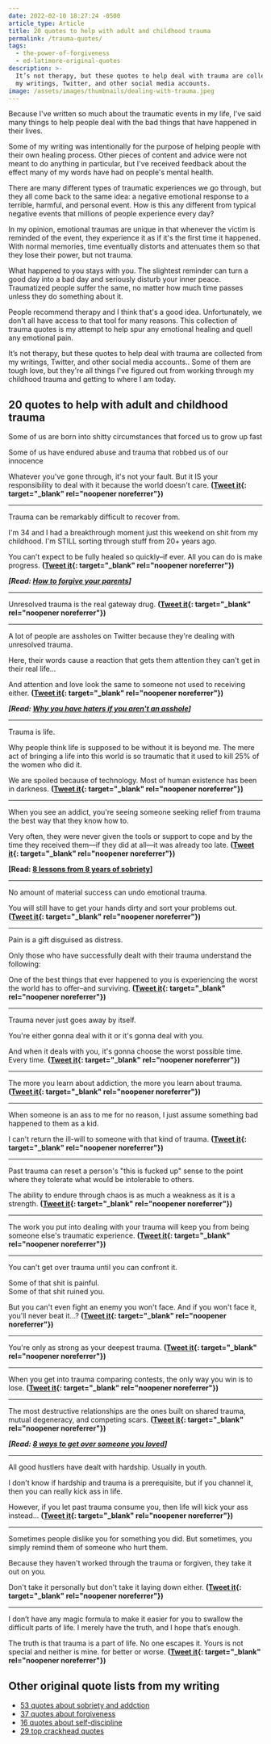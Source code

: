 ```yaml
---
date: 2022-02-10 18:27:24 -0500
article_type: Article
title: 20 quotes to help with adult and childhood trauma
permalink: /trauma-quotes/
tags:
  - the-power-of-forgiveness
  - ed-latimore-original-quotes
description: >-
  It’s not therapy, but these quotes to help deal with trauma are collected from
  my writings, Twitter, and other social media accounts.
image: /assets/images/thumbnails/dealing-with-trauma.jpeg
---
```

Because I've written so much about the traumatic events in my life, I've said many things to help people deal with the bad things that have happened in their lives.

Some of my writing was intentionally for the purpose of helping people with their own healing process. Other pieces of content and advice were not meant to do anything in particular, but I've received feedback about the effect many of my words have had on people's mental health.

There are many different types of traumatic experiences we go through, but they all come back to the same idea: a negative emotional response to a terrible, harmful, and personal event. How is this any different from typical negative events that millions of people experience every day?

In my opinion, emotional traumas are unique in that whenever the victim is reminded of the event, they experience it as if it's the first time it happened. With normal memories, time eventually distorts and attenuates them so that they lose their power, but not trauma.

What happened to you stays with you. The slightest reminder can turn a good day into a bad day and seriously disturb your inner peace. Traumatized people suffer the same, no matter how much time passes unless they do something about it.

People recommend therapy and I think that's a good idea. Unfortunately, we don't all have access to that tool for many reasons. This collection of trauma quotes is my attempt to help spur any emotional healing and quell any emotional pain.

It’s not therapy, but these quotes to help deal with trauma are collected from my writings, Twitter, and other social media accounts.. Some of them are tough love, but they're all things I've figured out from working through my childhood trauma and getting to where I am today.

## 20 quotes to help with adult and childhood trauma

Some of us are born into shitty circumstances that forced us to grow up fast

Some of us have endured abuse and trauma that robbed us of our innocence

Whatever you've gone through, it's not your fault. But it IS your responsibility to deal with it because the world doesn't care. **([Tweet it](https://twitter.com/EdLatimore/status/1194601396391297024){: target="_blank" rel="noopener noreferrer"})**

---

Trauma can be remarkably difficult to recover from.

I'm 34 and I had a breakthrough moment just this weekend on shit from my childhood. I'm STILL sorting through stuff from 20+ years ago.

You can't expect to be fully healed so quickly–if ever. All you can do is make progress. **([Tweet it](https://twitter.com/EdLatimore/status/1153394461881143301){: target="_blank" rel="noopener noreferrer"})**

***\[Read: [How to forgive your parents](/how-to-understand-and-forgive-your-parents/)\]***

---

Unresolved trauma is the real gateway drug. **([Tweet it](https://twitter.com/EdLatimore/status/1461522593131937803){: target="_blank" rel="noopener noreferrer"})**

---

A lot of people are assholes on Twitter because they're dealing with unresolved trauma.

Here, their words cause a reaction that gets them attention they can't get in their real life…

And attention and love look the same to someone not used to receiving either. **([Tweet it](https://twitter.com/EdLatimore/status/1387226327430926341){: target="_blank" rel="noopener noreferrer"})**

***\[Read: [Why you have haters if you aren't an asshole](/why-you-have-haters-even-if-you-arent-an-asshole/)\]***

---

Trauma is life.

Why people think life is supposed to be without it is beyond me. The mere act of bringing a life into this world is so traumatic that it used to kill 25% of the women who did it.

We are spoiled because of technology. Most of human existence has been in darkness. **([Tweet it](https://twitter.com/EdLatimore/status/1365082838832447490){: target="_blank" rel="noopener noreferrer"})**

---

When you see an addict, you're seeing someone seeking relief from trauma the best way that they know how to.

Very often, they were never given the tools or support to cope and by the time they received them—if they did at all—it was already too late. **([Tweet it](https://twitter.com/EdLatimore/status/1419795857646424071){: target="_blank" rel="noopener noreferrer"})**

**\[Read: [8 lessons from 8 years of sobriety](/sobriety-benefits/)\]**

---

No amount of material success can undo emotional trauma.

You will still have to get your hands dirty and sort your problems out. **([Tweet it](https://twitter.com/EdLatimore/status/1326979784409305093){: target="_blank" rel="noopener noreferrer"})**

---

Pain is a gift disguised as distress.

Only those who have successfully dealt with their trauma understand the following:

One of the best things that ever happened to you is experiencing the worst the world has to offer–and surviving. **([Tweet it](https://twitter.com/EdLatimore/status/1208068576097325057){: target="_blank" rel="noopener noreferrer"})**

---

Trauma never just goes away by itself.

You're either gonna deal with it or it's gonna deal with you.

And when it deals with you, it's gonna choose the worst possible time. Every time. **([Tweet it](https://twitter.com/EdLatimore/status/1261813943846211584){: target="_blank" rel="noopener noreferrer"})**

---

The more you learn about addiction, the more you learn about trauma. **([Tweet it](https://twitter.com/EdLatimore/status/1328540076289232897){: target="_blank" rel="noopener noreferrer"})**

---

When someone is an ass to me for no reason, I just assume something bad happened to them as a kid.

I can't return the ill-will to someone with that kind of trauma. **([Tweet it](https://twitter.com/EdLatimore/status/1327824989664530432){: target="_blank" rel="noopener noreferrer"})**

---

Past trauma can reset a person's "this is fucked up" sense to the point where they tolerate what would be intolerable to others.

The ability to endure through chaos is as much a weakness as it is a strength. **([Tweet it](https://twitter.com/EdLatimore/status/1387746647317360640){: target="_blank" rel="noopener noreferrer"})**

---

The work you put into dealing with your trauma will keep you from being someone else's traumatic experience. **([Tweet it](https://twitter.com/EdLatimore/status/1326685936143519744){: target="_blank" rel="noopener noreferrer"})**

---

You can't get over trauma until you can confront it.

Some of that shit is painful.<br>Some of that shit ruined you.

But you can't even fight an enemy you won't face. And if you won't face it, you'll never beat it…? **([Tweet it](https://twitter.com/EdLatimore/status/1155939230545149952){: target="_blank" rel="noopener noreferrer"})**

---

You're only as strong as your deepest trauma. **([Tweet it](https://twitter.com/EdLatimore/status/1414787870896934913){: target="_blank" rel="noopener noreferrer"})**

---

When you get into trauma comparing contests, the only way you win is to lose. **([Tweet it](https://twitter.com/EdLatimore/status/1371367446532218881){: target="_blank" rel="noopener noreferrer"})**

---

The most destructive relationships are the ones built on shared trauma, mutual degeneracy, and competing scars. **([Tweet it](https://twitter.com/EdLatimore/status/1416736625506258945){: target="_blank" rel="noopener noreferrer"})**

***\[Read: [8 ways to get over someone you loved](/how-to-get-over-someone/)\]***

---

All good hustlers have dealt with hardship. Usually in youth.

I don't know if hardship and trauma is a prerequisite, but if you channel it, then you can really kick ass in life.

However, if you let past trauma consume you, then life will kick your ass instead… **([Tweet it](https://twitter.com/EdLatimore/status/1172470348224356354){: target="_blank" rel="noopener noreferrer"})**

---

Sometimes people dislike you for something you did. But sometimes, you simply remind them of someone who hurt them.

Because they haven't worked through the trauma or forgiven, they take it out on you.

Don't take it personally but don't take it laying down either. **([Tweet it](https://twitter.com/EdLatimore/status/1391043706002751493){: target="_blank" rel="noopener noreferrer"})**

---

I don’t have any magic formula to make it easier for you to swallow the difficult parts of life. I merely have the truth, and I hope that’s enough.

The truth is that trauma is a part of life. No one escapes it. Yours is not special and neither is mine. for better or worse. **([Tweet it](https://twitter.com/EdLatimore/status/1212824051540004864){: target="_blank" rel="noopener noreferrer"})**

## Other original quote lists from my writing

* [53 quotes about sobriety and addction](/ed-latimore-sobriety-quotes/)
* [37 quotes about forgiveness](/Ed-latimore-forgiveness-quotes/)
* [16 quotes about self-discipline](/ed-latimore-self-discipline-quotes/)
* [29 top crackhead quotes](/crackhead-head-quotes/)
